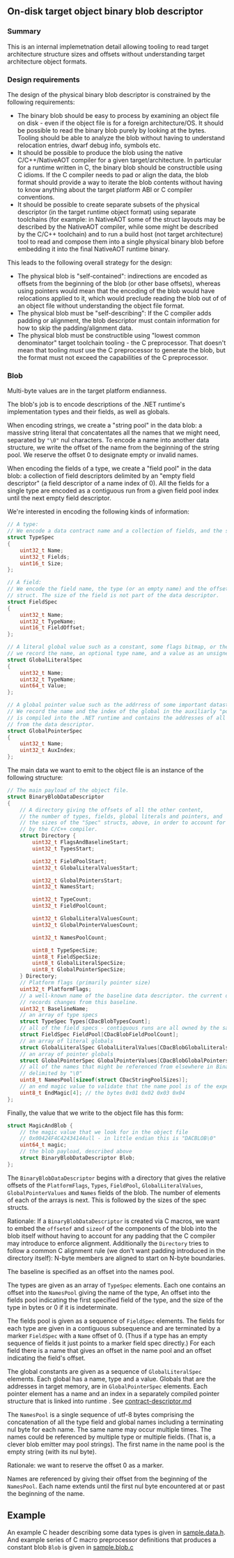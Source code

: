 ## On-disk target object binary blob descriptor

### Summary

This is an internal implemetnation detail allowing tooling to read target architecture structure sizes and offsets without understanding target architecture object formats.

### Design requirements

The design of the physical binary blob descriptor is constrained by the following requirements:
* The binary blob should be easy to process by examining an object file on disk - even if the object
  file is for a foreign architecture/OS.  It should be possible to read the binary blob purely by
  looking at the bytes.  Tooling should be able to analyze the blob without having to understand
  relocation entries, dwarf debug info, symbols etc.
* It should be possible to produce the blob using the native C/C++/NativeAOT compiler for a given
  target/architecture.  In particular for a runtime written in C, the binary blob should be
  constructible using C idioms.  If the C compiler needs to pad or align the data, the blob format
  should provide a way to iterate the blob contents without having to know anything about the target
  platform ABI or C compiler conventions.
* It should be possible to create separate subsets of the physical descriptor (in the target runtime
  object format) using separate toolchains (for example: in NativeAOT some of the struct layouts may
  be described by the NativeAOT compiler, while some might be described by the C/C++ toolchain) and
  to run a build host (not target architecture) tool to read and compose them into a single physical
  binary blob before embedding it into the final NativeAOT runtime binary.

This leads to the following overall strategy for the design:
* The physical blob is "self-contained": indirections are encoded as offsets from the beginning of
  the blob (or other base offsets), whereas using pointers would mean that the encoding of the blob
  would have relocations applied to it, which would preclude reading the blob out of of an object
  file without understanding the object file format.
* The physical blob must be "self-describing": If the C compiler adds padding or alignment, the blob
  descriptor must contain information for how to skip the padding/alignment data.
* The physical blob must be constructible using "lowest common denominator" target toolchain
  tooling - the C preprocessor.  That doesn't mean that tooling _must_ use the C preprocessor to
  generate the blob, but the format must not exceed the capabilities of the C preprocessor.


### Blob

Multi-byte values are in the target platform endianness.

The blob's job is to encode descriptions of the .NET runtime's implementation types and their fields,
as well as globals.

When encoding strings, we create a "string pool" in the data blob: a massive string literal
that concatentates all the names that we might need, separated by `"\0"` nul characters.  To encode a name into another data structure, we write the offset of the name from the beginning of the string pool.  We reserve the offset 0 to designate empty or invalid names.

When encoding the fields of a type, we create a "field pool" in the data blob: a collection of field
descriptors delimited by an "empty field descriptor" (a field descriptor of a name index of 0).  All
the fields for a single type are encoded as a contiguous run from a given field pool index until the next empty field descriptor.

We're interested in encoding the following kinds of information:

```c
// A type:
// We encode a data contract name and a collection of fields, and the size of the type.
struct TypeSpec
{
    uint32_t Name;
    uint32_t Fields;
    uint16_t Size;
};

// A field:
// We encode the field name, the type (or an empty name) and the offset of the field in the native
// struct. The size of the field is not part of the data descriptor.
struct FieldSpec
{
    uint32_t Name;
    uint32_t TypeName;
    uint16_t FieldOffset;
};

// A literal global value such as a constant, some flags bitmap, or the value of a preprocessor define:
// we record the name, an optional type name, and a value as an unsigned 64-bit value
struct GlobalLiteralSpec
{
    uint32_t Name;
    uint32_t TypeName;
    uint64_t Value;
};

// A global pointer value such as the addrress of some important datastructure:
// We record the name and the index of the global in the auxiliarly "pointer data" global which
// is compiled into the .NET runtime and contains the addresses of all the globals that are referenced
// from the data descriptor.
struct GlobalPointerSpec
{
    uint32_t Name;
    uint32_t AuxIndex;
};
```

The main data we want to emit to the object file is an instance of the following structure:

```c
// The main payload of the object file.
struct BinaryBlobDataDescriptor
{
    // A directory giving the offsets of all the other content,
    // the number of types, fields, global literals and pointers, and
    // the sizes of the "Spec" structs, above, in order to account for any padding added
    // by the C/C++ compiler.
    struct Directory {
        uint32_t FlagsAndBaselineStart;
        uint32_t TypesStart;

        uint32_t FieldPoolStart;
        uint32_t GlobalLiteralValuesStart;

        uint32_t GlobalPointersStart;
        uint32_t NamesStart;

        uint32_t TypeCount;
        uint32_t FieldPoolCount;

        uint32_t GlobalLiteralValuesCount;
        uint32_t GlobalPointerValuesCount;

        uint32_t NamesPoolCount;

        uint8_t TypeSpecSize;
        uint8_t FieldSpecSize;
        uint8_t GlobalLiteralSpecSize;
        uint8_t GlobalPointerSpecSize;
    } Directory;
    // Platform flags (primarily pointer size)
    uint32_t PlatformFlags;
    // a well-known name of the baseline data descriptor. the current descriptor
    // records changes from this baseline.
    uint32_t BaselineName;
    // an array of type specs
    struct TypeSpec Types[CDacBlobTypesCount];
    // all of the field specs - contiguous runs are all owned by the same type
    struct FieldSpec FieldPool[CDacBlobFieldPoolCount];
    // an array of literal globals
    struct GlobalLiteralSpec GlobalLiteralValues[CDacBlobGlobalLiteralsCount];
    // an array of pointer globals
    struct GlobalPointerSpec GlobalPointerValues[CDacBlobGlobalPointersCount];
    // all of the names that might be referenced from elsewhere in BinaryBlobDataDescriptor,
    // delimited by "\0"
    uint8_t NamesPool[sizeof(struct CDacStringPoolSizes)];
    // an end magic value to validate that the name pool is of the expected length
    uint8_t EndMagic[4]; // the bytes 0x01 0x02 0x03 0x04
};
```

Finally, the value that we write to the object file has this form:

```c
struct MagicAndBlob {
    // the magic value that we look for in the object file
    // 0x00424F4C42434144ull - in little endian this is "DACBLOB\0"
    uint64_t magic;
    // the blob payload, described above
    struct BinaryBlobDataDescriptor Blob;
};
```

The `BinaryBlobDataDescriptor` begins with a directory that gives the relative offsets of the `PlatformFlags`, `Types`, `FieldPool`,
`GlobalLiteralValues`, `GlobalPointerValues` and `Names` fields of the blob.  The number of elements of each of the arrays is
next. This is followed by the sizes of the spec structs.

Rationale: If a `BinaryBlobDataDescriptor` is created via C macros, we want to embed the `offsetof`
and `sizeof` of the components of the blob into the blob itself without having to account for any
padding that the C compiler may introduce to enforce alignment.  Additionally the `Directory` tries
to follow a common C alignment rule (we don't want padding introduced in the directory itself):
N-byte members are aligned to start on N-byte boundaries.

The baseline is specified as an offset into the names pool.

The types are given as an array of `TypeSpec` elements.  Each one contains an offset into the
`NamesPool` giving the name of the type, An offset into the fields pool indicating the first
specified field of the type, and the size of the type in bytes or 0 if it is indeterminate.

The fields pool is given as a sequence of `FieldSpec` elements.  The fields for each type are given
in a contiguous subsequence and are terminated by a marker `FieldSpec` with a `Name` offset of 0.
(Thus if a type has an empty sequence of fields it just points to a marker field spec directly.)
For each field there is a name that gives an offset in the name pool and an offset indicating the
field's offset.

The global constants are given as a sequence of `GlobalLiteralSpec` elements.  Each global has a
name, type and a value.  Globals that are the addresses in target memory, are in `GlobalPointerSpec`
elements. Each pointer element has a name and an index in a separately compiled pointer structure
that is linked into runtime .  See
[contract-descriptor.md](/docs/design/datacontracts/contract-descriptor.md)

The `NamesPool` is a single sequence of utf-8 bytes comprising the concatenation of all the type
field and global names including a terminating nul byte for each name.  The same name may occur
multiple times.  The names could be referenced by multiple type or multiple fields. (That is, a
clever blob emitter may pool strings).  The first name in the name pool is the empty string (with
its nul byte).

Rationale: we want to reserve the offset 0 as a marker.

Names are referenced by giving their offset from the beginning of the `NamesPool`.  Each name
extends until the first nul byte encountered at or past the beginning of the name.


## Example

An example C header describing some data types is given in [sample.data.h](./sample/sample.data.h). And
example series of C macro preprocessor definitions that produces a constant blob `Blob` is given in
[sample.blob.c](./sample/sample.blob.c)
